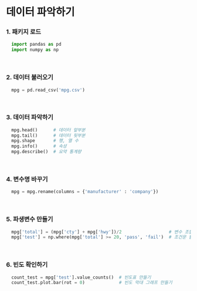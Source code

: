 # 데이터 파악하기
### 1. 패키지 로드
```Python
  import pandas as pd
  import numpy as np
```

<br>

### 2. 데이터 불러오기
```Python
  mpg = pd.read_csv('mpg.csv')
```

<br>

### 3. 데이터 파악하기
```Python
  mpg.head()      # 데이터 앞부분
  mpg.tail()      # 데이터 뒷부분
  mpg.shape       # 행, 열 수
  mpg.info()      # 속성
  mpg.describe()  # 요약 통계량
```

<br>

### 4. 변수명 바꾸기
```Python
  mpg = mpg.rename(columns = {'manufacturer' : 'company'})
```

<br>

### 5. 파생변수 만들기
```Python
  mpg['total'] = (mpg['cty'] + mpg['hwy'])/2                  # 변수 조합
  mpg['test'] = np.where(mpg['total'] >= 20, 'pass', 'fail')  # 조건문 활용
```

<br>

### 6. 빈도 확인하기
```Python
  count_test = mpg['test'].value_counts()  # 빈도표 만들기
  count_test.plot.bar(rot = 0)             # 빈도 막대 그래프 만들기
```

<br>
